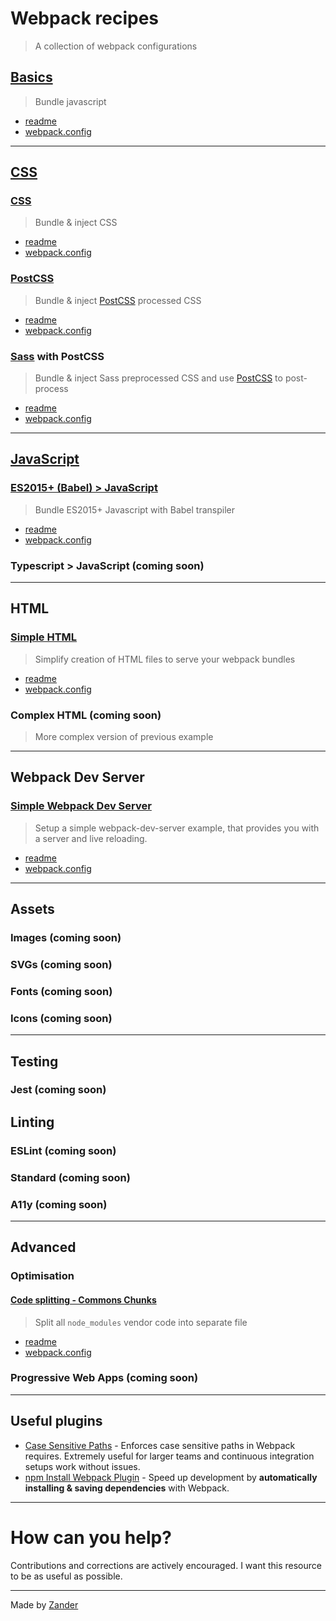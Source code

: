 # Webpack recipes
> A collection of webpack configurations

## [Basics](basic)
> Bundle javascript
* [readme](basic/#readme)
* [webpack.config](basic/webpack.config.babel.js)

---

## [CSS](css)

### [CSS](css/css)
> Bundle & inject CSS

* [readme](css/css/#readme)
* [webpack.config](css/css/webpack.config.babel.js)

### [PostCSS](css/postcss)
> Bundle & inject [PostCSS](http://postcss.org/) processed CSS

* [readme](css/postcss/#readme)
* [webpack.config](css/postcss/webpack.config.babel.js)

### [Sass](css/sass) with PostCSS
> Bundle & inject Sass preprocessed CSS and use [PostCSS](http://postcss.org/) to post-process

* [readme](css/sass/#readme)
* [webpack.config](css/sass/webpack.config.babel.js)

---

## [JavaScript](javascript)

### [ES2015+ (Babel) > JavaScript](javascript/babel)
> Bundle ES2015+ Javascript with Babel transpiler

* [readme](javascript/babel/#readme)
* [webpack.config](javascript/babel/webpack.config.babel.js)

### Typescript > JavaScript (coming soon)

---

## HTML

### [Simple HTML](html/simple)
> Simplify creation of HTML files to serve your webpack bundles

* [readme](html/simple/#readme)
* [webpack.config](html/simple/webpack.config.babel.js)

### Complex HTML (coming soon)
> More complex version of previous example

---

## Webpack Dev Server

### [Simple Webpack Dev Server](devserver/simple)
> Setup a simple webpack-dev-server example, that provides you with a server and live reloading.

* [readme](devserver/simple/#readme)
* [webpack.config](devserver/simple/webpack.config.babel.js)

---

## Assets

### Images (coming soon)
### SVGs (coming soon)
### Fonts (coming soon)
### Icons (coming soon)

---

## Testing

### Jest (coming soon)

## Linting

### ESLint (coming soon)
### Standard (coming soon)
### A11y (coming soon)

---

## Advanced

### Optimisation
#### [Code splitting - Commons Chunks](optimisation/common-chunks)
> Split all `node_modules` vendor code into separate file

* [readme](optimisation/common-chunks/#readme)
* [webpack.config](optimisation/common-chunks/webpack.config.babel.js)

### Progressive Web Apps (coming soon)

---

## Useful plugins
* [Case Sensitive Paths](https://github.com/Urthen/case-sensitive-paths-webpack-plugin#case-sensitive-paths---webpack-plugin) - Enforces case sensitive paths in Webpack requires. Extremely useful for larger teams and continuous integration setups work without issues.
* [npm Install Webpack Plugin](https://github.com/webpack-contrib/npm-install-webpack-plugin) - Speed up development by **automatically installing & saving dependencies** with Webpack.

---

# How can you help?
Contributions and corrections are actively encouraged. I want this resource to be as useful as possible.

---

Made by [Zander](https://zander.wtf)
